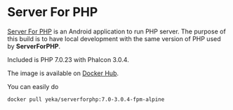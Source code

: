 # Server For PHP

[Server For PHP](https://play.google.com/store/apps/details?id=com.esminis.server.php) is an Android application to run PHP server.
The purpose of this build is to have local development with the same version of PHP used by **ServerForPHP**.

Included is PHP 7.0.23 with Phalcon 3.0.4.

The image is available on [Docker Hub](https://hub.docker.com/r/yeka/serverforphp/).

You can easily do 
```
docker pull yeka/serverforphp:7.0-3.0.4-fpm-alpine
```
